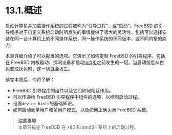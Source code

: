# 13.1.概述

启动计算机并加载操作系统的过程被称为“引导过程”，或“启动”。FreeBSD 的引导程序对于自定义系统启动时所发生的事情提供了很大的灵活性，包括可以选择安装在同一台计算机上的不同操作系统，同一操作系统的不同版本，或不同内核的能力。

本章详细介绍了可以配置的选项。它演示了如何定制 FreeBSD 的引导程序，包括在 FreeBSD 内核启动、探测设备和启动[init(8)](https://www.freebsd.org/cgi/man.cgi?query=init&sektion=8&format=html)之前发生的一切。当启动信息从白色变成灰色时，这一切就会发生。

读完本章后，你将了解：

- FreeBSD 引导程序的组件以及它们如何相互作用。
- 可以传递给 FreeBSD 引导程序中组件的选项，以控制启动过程。
- 设置`device hints`的基础知识。
- 如何启动到单用户和多用户模式，以及如何正确关闭 FreeBSD 系统。

> **注意事项**  
> 本章只描述 FreeBSD 在 x86 和 amd64 系统上的启动过程。
